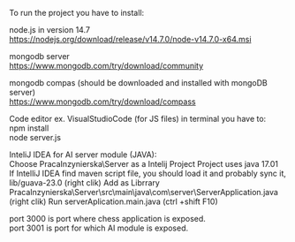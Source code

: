 To run the project you have to install:

node.js  in version 14.7 <br>
https://nodejs.org/download/release/v14.7.0/node-v14.7.0-x64.msi

mongodb server<br>
https://www.mongodb.com/try/download/community

mongodb compas (should be downloaded and installed with mongoDB server)<br>
https://www.mongodb.com/try/download/compass

Code editor ex. VisualStudioCode (for JS files)
in terminal you have to:<br>
npm install <br>
node server.js<br>

InteliJ IDEA for AI server module (JAVA):<br>
Choose PracaInzynierska\Server as a Intelij Project 
Project uses java 17.01<br>
If IntelliJ IDEA find maven script file, you should load it and probably sync it, <br>
lib/guava-23.0 (right clik) Add as Librrary<br>
PracaInzynierska\Server\src\main\java\com\server\ServerApplication.java<br>
(right clik) Run serverAplication.main.java (ctrl +shift F10)<br>

port 3000 is port where chess application is exposed.<br>
port 3001 is port for which AI module is exposed.





